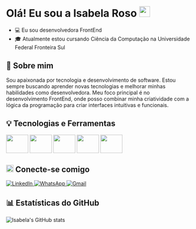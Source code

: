 # Olá! Eu sou a Isabela Roso <img src="https://github.com/TheDudeThatCode/TheDudeThatCode/blob/master/Assets/Hi.gif" width="29px">

- 💻 Eu sou desenvolvedora FrontEnd
- 🎓 Atualmente estou cursando Ciência da Computação na Universidade Federal Fronteira Sul


## 🚀 Sobre mim

Sou apaixonada por tecnologia e desenvolvimento de software. Estou sempre buscando aprender novas tecnologias e melhorar minhas habilidades como desenvolvedora. Meu foco principal é no desenvolvimento FrontEnd, onde posso combinar minha criatividade com a lógica da programação para criar interfaces intuitivas e funcionais.


## 💡 Tecnologias e Ferramentas

<img src="https://cdn.jsdelivr.net/gh/devicons/devicon@latest/icons/html5/html5-plain-wordmark.svg" width="60" height="50"/> <img src="https://cdn.jsdelivr.net/gh/devicons/devicon@latest/icons/css3/css3-plain-wordmark.svg" width="60" height="50"/> <img src="https://cdn.jsdelivr.net/gh/devicons/devicon@latest/icons/react/react-original-wordmark.svg" width="60" height="50"/> <img src="https://cdn.jsdelivr.net/gh/devicons/devicon@latest/icons/javascript/javascript-plain.svg" width="60" height="50"/> <img src="https://cdn.jsdelivr.net/gh/devicons/devicon@latest/icons/typescript/typescript-plain.svg" width="60" height="50"/> 


## <img src="https://github.com/TheDudeThatCode/TheDudeThatCode/blob/master/Assets/Earth.gif" width="20px" height="20"> Conecte-se comigo 
<p align="left">
    <a href="#" title="LinkedIn">
        <img src="https://img.shields.io/badge/-Linkedin-0e76a8?style=flat-square&logo=Linkedin&logoColor=white&link=www.linkedin.com/in/isabela-roso" alt="LinkedIn"/>
    </a>
    <a href="#" title="WhatsApp">
        <img src="https://img.shields.io/badge/-WhatsApp-25d366?style=flat-square&labelColor=25d366&logo=whatsapp&logoColor=white&link=https://api.whatsapp.com/send?phone=5554997148708" alt="WhatsApp"/>
    </a>
    <a href="#" title="Gmail">
        <img src="https://img.shields.io/badge/-Gmail-FF0000?style=flat-square&labelColor=FF0000&logo=gmail&logoColor=white&link=mailto:isabelaroso11@gmail.com" alt="Gmail"/>
    </a>
</p>


## 📊 Estatísticas do GitHub
![Isabela's GitHub stats](https://github-readme-stats.vercel.app/api?username=RosoIsabela&show_icons=true&theme=radical)

